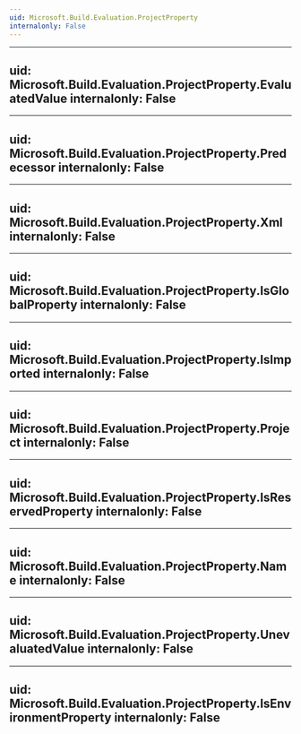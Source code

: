 ```yaml
---
uid: Microsoft.Build.Evaluation.ProjectProperty
internalonly: False
---
```


---
uid: Microsoft.Build.Evaluation.ProjectProperty.EvaluatedValue
internalonly: False
---

---
uid: Microsoft.Build.Evaluation.ProjectProperty.Predecessor
internalonly: False
---

---
uid: Microsoft.Build.Evaluation.ProjectProperty.Xml
internalonly: False
---

---
uid: Microsoft.Build.Evaluation.ProjectProperty.IsGlobalProperty
internalonly: False
---

---
uid: Microsoft.Build.Evaluation.ProjectProperty.IsImported
internalonly: False
---

---
uid: Microsoft.Build.Evaluation.ProjectProperty.Project
internalonly: False
---

---
uid: Microsoft.Build.Evaluation.ProjectProperty.IsReservedProperty
internalonly: False
---

---
uid: Microsoft.Build.Evaluation.ProjectProperty.Name
internalonly: False
---

---
uid: Microsoft.Build.Evaluation.ProjectProperty.UnevaluatedValue
internalonly: False
---

---
uid: Microsoft.Build.Evaluation.ProjectProperty.IsEnvironmentProperty
internalonly: False
---
